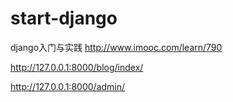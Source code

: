 # start-django
django入门与实践 http://www.imooc.com/learn/790

http://127.0.0.1:8000/blog/index/

http://127.0.0.1:8000/admin/
